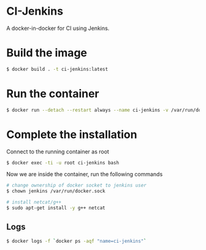 # CI-Jenkins

A docker-in-docker for CI using Jenkins.

# Build the image

```bash
$ docker build . -t ci-jenkins:latest
```

# Run the container

```bash
$ docker run --detach --restart always --name ci-jenkins -v /var/run/docker.sock:/var/run/docker.sock -v jenkins_home:/var/jenkins_home -p 8080:8080 -p 50000:50000 ci-jenkins
```

# Complete the installation

Connect to the running container as root

```bash
$ docker exec -ti -u root ci-jenkins bash
```

Now we are inside the container, run the following commands

```bash
# change ownership of docker socket to jenkins user
$ chown jenkins /var/run/docker.sock

# install netcat/g++
$ sudo apt-get install -y g++ netcat
```

## Logs

```bash
$ docker logs -f `docker ps -aqf "name=ci-jenkins"`
```
